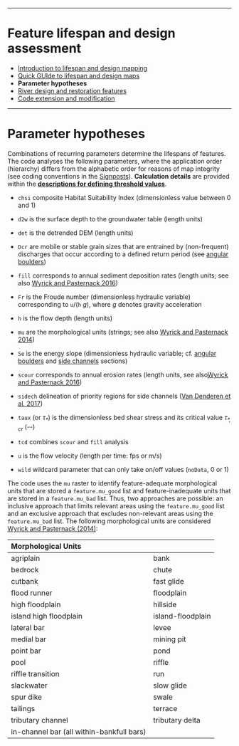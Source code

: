 ***
Feature lifespan and design assessment
======================================

- [Introduction to lifespan and design mapping][3]
- [Quick GUIde to lifespan and design maps][3]
- **Parameter hypotheses**
- [River design and restoration features](River-design-features)
- [Code extension and modification](LifespanDesign-code)

***

# Parameter hypotheses<a name="par"></a>
Combinations of recurring parameters determine the lifespans of features. The code analyses the following parameters, where the application order (hierarchy) differs from the alphabetic order for reasons of map integrity (see coding conventions in the [Signposts][2]). **Calculation details** are provided within the [**descriptions for defining threshold values**](LifespanDesign#inpras).

-   `chsi` composite Habitat Suitability Index (dimensionless value between 0 and 1)

-   `d2w` is the surface depth to the groundwater table (length units)

-   `det` is the detrended DEM (length units)

-   `Dcr` are mobile or stable grain sizes that are entrained by (non-frequent) discharges that occur according to a defined return period (see [angular boulders](#rocks))

-   `fill` corresponds to annual sediment deposition rates (length units; see also [Wyrick and Pasternack 2016][wyrick16])

-   `Fr` is the Froude number (dimensionless hydraulic variable) corresponding to `u`/(`h` *g*), where *g* denotes gravity acceleration 

-   `h` is the flow depth (length units)

-   `mu` are the morphological units (strings; see also [Wyrick and Pasternack 2014][wyrick14])

-   `Se` is the energy slope (dimensionless hydraulic variable; cf. [angular boulders](#rocks) and [side channels](River-design-features) sections)

-   `scour` corresponds to annual erosion rates (length units, see also[Wyrick and Pasternack 2016][wyrick16])

-   `sidech` delineation of priority regions for side channels ([Van Denderen et al. 2017][vandenderen17])

-   `taux` (or *&tau;<sub>\*</sub>*) is the dimensionless bed shear stress and its critical value *&tau;<sub>\*, cr</sub>* (--)

-   `tcd` combines `scour` and `fill` analysis

-   `u` is the flow velocity (length per time: fps or m/s)

-   `wild` wildcard parameter that can only take on/off values (`noData`, 0 or 1)

The code uses the `mu` raster to identify feature-adequate morphological units that are stored a `feature.mu_good` list and feature-inadequate units that are stored in a `feature.mu_bad` list. Thus, two approaches are possible: an inclusive approach that limits relevant areas using the `feature.mu_good` list and an exclusive approach that excludes non-relevant areas using the `feature.mu_bad` list. The following morphological units are considered [Wyrick and Pasternack (2014)][wyrick14]:

| Morphological Units                       |                   |
| :---------------------------------------- | :---------------- |
| agriplain                                 | bank              |
| bedrock                                   | chute             |
| cutbank                                   | fast glide        |
| flood runner                              | floodplain        |
| high floodplain                           | hillside          |
| island high floodplain                    | island-floodplain |
| lateral bar                               | levee             |
| medial bar                                | mining pit        |
| point bar                                 | pond              |
| pool                                      | riffle            |
| riffle transition                         | run               |
| slackwater                                | slow glide        |
| spur dike                                 | swale             |
| tailings                                  | terrace           |
| tributary channel                         | tributary delta   |
| in-channel bar (all within-bankfull bars) |                   |

[1]: https://github.com/RiverArchitect/RA_wiki/wiki/Installation
[2]: https://github.com/RiverArchitect/RA_wiki/wiki/Signposts
[3]: https://github.com/RiverArchitect/RA_wiki/wiki/LifespanDesign
[4]: https://github.com/RiverArchitect/RA_wiki/wiki/MaxLifespan
[5]: https://github.com/RiverArchitect/RA_wiki/wiki/ModifyTerrain
[6]: https://github.com/RiverArchitect/RA_wiki/wiki/SHArC
[7]: https://github.com/RiverArchitect/RA_wiki/wiki/ProjectMaker
[8]: https://github.com/RiverArchitect/RA_wiki/wiki/Tools
[9]: https://github.com/RiverArchitect/RA_wiki/wiki/FAQ
[10]: https://github.com/RiverArchitect/RA_wiki/wiki/Troubleshooting

[bywater15]: http://dx.doi.org/10.1002/2014WR016641
[carley12]: https://www.sciencedirect.com/science/article/pii/S0169555X12003819
[friedman99]: http://dx.doi.org/10.1002/(SICI)1099-1646(199909/10)15:5<463::AID-RRR559>3.0.CO;2-Z
[gaeuman08]: http://odp.trrp.net/DataPort/doc.php?id=346
[glenn15]: https://doi.org/10.1201/b18359
[jablkowski17]: http://www.sciencedirect.com/science/article/pii/S0169555X1730274X
[kui16a]: http://www.sciencedirect.com/science/article/pii/S0378112716300123
[lange05]: https://www.ethz.ch/content/dam/ethz/special-interest/baug/vaw/vaw-dam/documents/das-institut/mitteilungen/2000-2009/188.pdf
[manningsn]: https://en.wikipedia.org/wiki/Manning_formula#Manning_coefficient_of_roughness
[maynord08]: https://ascelibrary.org/doi/10.1061/9780784408148.apb
[ock13]: https://www.jstage.jst.go.jp/article/hrl/7/3/7_54/_article
[pasquale14]: http://dx.doi.org/10.1002/hyp.9993
[pasternack10a]: http://calag.ucanr.edu/archive/?article=ca.v064n02p69
[polzin06]: https://link.springer.com/article/10.1672/0277-5212(2006)26%5B965:EDSSSA%5D2.0.CO;2
[ruiz16b]: https://www.sciencedirect.com/science/article/pii/S0169555X15002019?via%3Dihub
[schwindt19]: https://www.sciencedirect.com/science/article/pii/S0301479718312751
[stromberg93]: http://www.jstor.org/stable/41712765
[usace00]: https://www.publications.usace.army.mil/Portals/76/Publications/EngineerManuals/EM_1110-2-1913.pdf
[vandenderen17]: https://onlinelibrary.wiley.com/doi/full/10.1002/esp.4267
[weber17]: http://www.sciencedirect.com/science/article/pii/S0169555X16309862
[wilcox13]: http://dx.doi.org/10.1002/wrcr.20256
[wyrick14]: https://www.sciencedirect.com/science/article/pii/S0169555X14000099
[wyrick16]: https://onlinelibrary.wiley.com/doi/full/10.1002/esp.3854